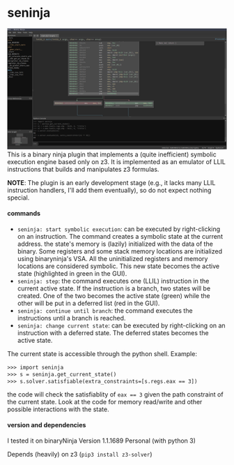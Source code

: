 # seninja
![](pictures/screen.png)
This is a binary ninja plugin that implements a (quite inefficient) symbolic execution engine based only on z3. It is implemented as an emulator of LLIL instructions that builds and manipulates z3 formulas.

**NOTE**: The plugin is an early development stage (e.g., it lacks many LLIL instruction handlers, I'll add them eventually), so do not expect nothing special.

#### commands
- `seninja: start symbolic execution`: can be executed by right-clicking on an instruction. The command creates a symbolic state at the current address. the state's memory is (lazily) initialized with the data of the binary. Some registers and some stack memory locations are initialized using binaryninja's VSA. All the uninitialized registers and memory locations are considered symbolic. This new state becomes the active state (highlighted in green in the GUI).
- `seninja: step`: the command executes one (LLIL) instruction in the current active state. If the instruction is a branch, two states will be created. One of the two becomes the active state (green) while the other will be put in a deferred list (red in the GUI).
- `seninja: continue until branch`: the command executes the instructions until a branch is reached.
- `seninja: change current state`: can be executed by right-clicking on an instruction with a deferred state. The deferred states becomes the active state.

The current state is accessible through the python shell. Example:
```
>>> import seninja
>>> s = seninja.get_current_state()
>>> s.solver.satisfiable(extra_constraints=[s.regs.eax == 3])
```
the code will check the satisfiablity of `eax == 3` given the path constraint of the current state. Look at the code for memory read/write and other possible interactions with the state.

<!-- #### memory model
The memory model is fully symbolic (no concretization) and is based on the one of S2E (https://github.com/S2E) and KLEE (https://github.com/klee/klee):
- it uses the *theory of arrays* to model memory pages (whose size is tunable)
- if a symbolic address span multiple pages, it will create an ITE expression with a case for each (mapped) page

I'm planning to build other memory models and to improve the performance of this one ( that is quite inefficient and probably broken :) ) -->

#### version and dependencies
I tested it on binaryNinja Version 1.1.1689 Personal (with python 3)

Depends (heavily) on z3 (`pip3 install z3-solver`)

